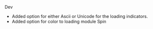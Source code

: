Dev

- Added option for either Ascii or Unicode for the loading indicators.
- Added option for color to loading module Spin
